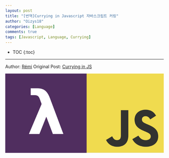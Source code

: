 ```yaml
---
layout: post
title: "[번역]Currying in Javascript 자바스크립트 커링"
author: "Oizys18"
categories: [Language]
comments: true
tags: [Javascript, Language, Currying]
---
```


- TOC
  {:toc}

---

Author: [Rémi](https://www.codementor.io/@michelre)
Original Post: [Currying in JS](https://www.codementor.io/@michelre/currying-in-javascript-g6212s8qv)

![20201107_1](../assets/../../assets/images/2020-11-07_1.png)
